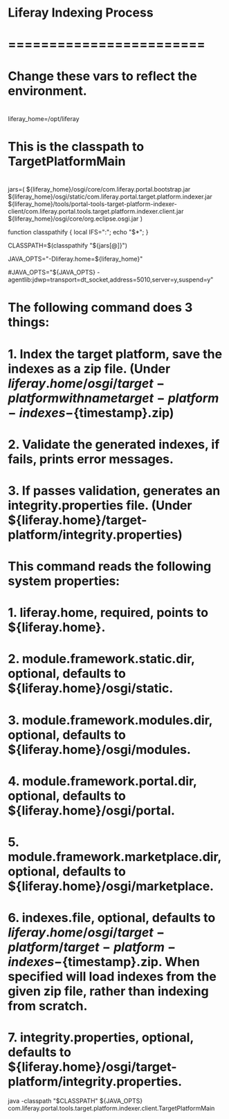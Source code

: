 #
# Liferay Indexing Process
# ========================
#

#
# Change these vars to reflect the environment.
#

liferay_home=/opt/liferay

#
# This is the classpath to TargetPlatformMain
#
jars=(
	${liferay_home}/osgi/core/com.liferay.portal.bootstrap.jar
	${liferay_home}/osgi/static/com.liferay.portal.target.platform.indexer.jar
	${liferay_home}/tools/portal-tools-target-platform-indexer-client/com.liferay.portal.tools.target.platform.indexer.client.jar
	${liferay_home}/osgi/core/org.eclipse.osgi.jar
)

function classpathify { local IFS=":"; echo "$*"; }

CLASSPATH=$(classpathify "${jars[@]}")

JAVA_OPTS="-Dliferay.home=${liferay_home}"

#JAVA_OPTS="${JAVA_OPTS} -agentlib:jdwp=transport=dt_socket,address=5010,server=y,suspend=y"

#
# The following command does 3 things:
# 1. Index the target platform, save the indexes as a zip file. (Under ${liferay.home}/osgi/target-platform with name target-platform-indexes-${timestamp}.zip)
# 2. Validate the generated indexes, if fails, prints error messages.
# 3. If passes validation, generates an integrity.properties file. (Under ${liferay.home}/target-platform/integrity.properties)
#
# This command reads the following system properties:
# 1. liferay.home, required, points to ${liferay.home}.
# 2. module.framework.static.dir, optional, defaults to ${liferay.home}/osgi/static.
# 3. module.framework.modules.dir, optional, defaults to ${liferay.home}/osgi/modules.
# 4. module.framework.portal.dir, optional, defaults to ${liferay.home}/osgi/portal.
# 5. module.framework.marketplace.dir, optional, defaults to ${liferay.home}/osgi/marketplace.
# 6. indexes.file, optional, defaults to ${liferay.home}/osgi/target-platform/target-platform-indexes-${timestamp}.zip. When specified will load indexes from the given zip file, rather than indexing from scratch.
# 7. integrity.properties, optional, defaults to ${liferay.home}/osgi/target-platform/integrity.properties.

java -classpath "$CLASSPATH" ${JAVA_OPTS} \
	com.liferay.portal.tools.target.platform.indexer.client.TargetPlatformMain